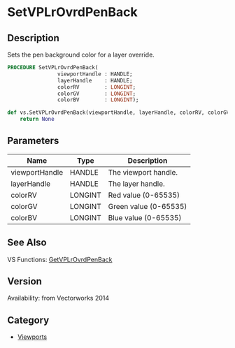 # SetVPLrOvrdPenBack

## Description
Sets the pen background color for a layer override.

```pascal
PROCEDURE SetVPLrOvrdPenBack(
				viewportHandle : HANDLE;
				layerHandle    : HANDLE;
				colorRV        : LONGINT;
				colorGV        : LONGINT;
				colorBV        : LONGINT);
```

```python
def vs.SetVPLrOvrdPenBack(viewportHandle, layerHandle, colorRV, colorGV, colorBV):
    return None
```

## Parameters
|Name|Type|Description|
|---|---|---|
|viewportHandle|HANDLE|The viewport handle.|
|layerHandle|HANDLE|The layer handle.|
|colorRV|LONGINT|Red value (0-65535)|
|colorGV|LONGINT|Green value (0-65535)|
|colorBV|LONGINT|Blue value (0-65535)|

## See Also
VS Functions:
[GetVPLrOvrdPenBack](GetVPLrOvrdPenBack.md)

## Version
Availability: from Vectorworks 2014

## Category
* [Viewports](../Categories/Viewports.md)
